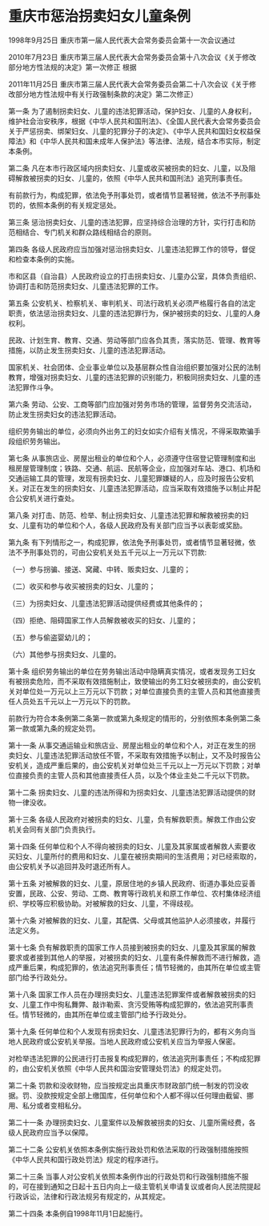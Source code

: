# 重庆市惩治拐卖妇女儿童条例

1998年9月25日 重庆市第一届人民代表大会常务委员会第十一次会议通过

2010年7月23日 重庆市第三届人民代表大会常务委员会第十八次会议《关于修改部分地方性法规的决定》第一次修正  根据

2011年11月25日 重庆市第三届人民代表大会常务委员会第二十八次会议《关于修改部分地方性法规中有关行政强制条款的决定》第二次修正）

<!-- INFO END -->

第一条 为了遏制拐卖妇女、儿童的违法犯罪活动，保护妇女、儿童的人身权利，维护社会治安秩序，根据《中华人民共和国刑法》、《全国人民代表大会常务委员会关于严惩拐卖、绑架妇女、儿童的犯罪分子的决定》、《中华人民共和国妇女权益保障法》和《中华人民共和国未成年人保护法》等法律、法规，结合本市实际，制定本条例。

第二条 凡在本市行政区域内拐卖妇女、儿童或收买被拐卖的妇女、儿童，以及阻碍解救被拐卖的妇女、儿童的，依照《中华人民共和国刑法》追究刑事责任。

有前款行为，构成犯罪，依法免予刑事处罚，或者情节显著轻微，依法不予刑事处罚的，依照本条例的有关规定惩处。

第三条 惩治拐卖妇女、儿童的违法犯罪，应坚持综合治理的方针，实行打击和防范相结合、专门机关和群众路线相结合的原则。

第四条 各级人民政府应当加强对惩治拐卖妇女、儿童违法犯罪工作的领导，督促和检查本条例的实施。

市和区县（自治县）人民政府设立的打击拐卖妇女、儿童办公室，具体负责组织、协调打击和防范拐卖妇女、儿童违法犯罪的工作。

第五条 公安机关、检察机关、审判机关、司法行政机关必须严格履行各自的法定职责，依法惩治拐卖妇女、儿童的违法犯罪行为，保护被拐卖的妇女、儿童的人身权利。

民政、计划生育、教育、交通、劳动等部门应各负其责，落实防范、管理、教育等措施，以防止发生拐卖妇女、儿童的违法犯罪活动。

国家机关、社会团体、企业事业单位以及基层群众性自治组织要加强对公民的法制教育，增强对拐卖妇女、儿童的违法犯罪的识别能力，积极同拐卖妇女、儿童的违法犯罪作斗争。

第六条 劳动、公安、工商等部门应加强对劳务市场的管理，监督劳务交流活动，防止发生拐卖妇女的违法犯罪活动。

组织劳务输出的单位，必须向外出务工的妇女如实介绍有关情况，不得采取欺骗手段组织劳务输出。

第七条 从事旅店业、房屋出租业的单位和个人，必须遵守住宿登记管理制度和出租房屋管理制度；铁路、交通、航运、民航等企业，应加强对车站、港口、机场和交通运输工具的管理，发现有拐卖妇女、儿童犯罪嫌疑的人，应及时报告公安机关。对正在发生的拐卖妇女、儿童违法犯罪活动，应当采取有效措施予以制止并配合公安机关进行查处。

第八条 对打击、防范、检举、制止拐卖妇女、儿童违法犯罪和解救被拐卖的妇女、儿童有功的单位和个人，各级人民政府及有关部门应当予以表彰或奖励。

第九条 有下列情形之一，构成犯罪，依法免予刑事处罚，或者情节显著轻微，依法不予刑事处罚的，可由公安机关处五千元以上一万元以下罚款:

（一）参与拐骗、接送、窝藏、中转、贩卖妇女、儿童的；

（二）收买和参与收买被拐卖的妇女、儿童的；

（三）为拐卖妇女、儿童违法犯罪活动提供经费或其他条件的；

（四）拒绝、阻碍国家工作人员解救被收买的妇女、儿童的；

（五）参与偷盗婴幼儿的；

（六）其他参与拐卖妇女、儿童的。

第十条 组织劳务输出的单位在劳务输出活动中隐瞒真实情况，或者发现务工妇女有被拐卖危险，而不采取有效措施制止，致使输出的务工妇女被拐卖的，由公安机关对单位处一万元以上三万元以下罚款；对单位直接负责的主管人员和其他直接责任人员处五千元以上一万元以下的罚款。

前款行为符合本条例第二条第一款或第九条规定的情形的，分别依照本条例第二条第一款或第九条的规定处罚。

第十一条 从事交通运输业和旅店业、房屋出租业的单位和个人，对正在发生的拐卖妇女、儿童违法犯罪活动放任不管，不采取有效措施予以制止，又不及时报告公安机关，造成严重后果的，由公安机关对单位处三千元以上一万元以下罚款；对单位直接负责的主管人员和其他直接责任人员，以及个体业主处二千元以下罚款。

第十二条 拐卖妇女、儿童的违法所得和为拐卖妇女、儿童违法犯罪活动提供的财物一律没收。

第十三条 各级人民政府对被拐卖的妇女、儿童，负有解救职责。解救工作由公安机关会同有关部门负责执行。

第十四条 任何单位和个人不得向被拐卖的妇女、儿童及其家属或者解救人索要收买妇女、儿童所付的费用和妇女、儿童在被拐卖期间的生活费用；对已经索取的，由公安机关予以追回并及时退还所有人。

第十五条 对被解救的妇女、儿童，原居住地的乡镇人民政府、街道办事处应妥善安置，民政、公安、劳动、工商、教育等行政机关和原工作单位、农村集体经济组织、学校等应积极协助。对被解救的妇女、儿童，不得歧视。

第十六条 对被解救的妇女、儿童，其配偶、父母或其他监护人必须接收，并履行法定义务。

第十七条 负有解救职责的国家工作人员接到被拐卖的妇女、儿童及其家属的解救要求或者接到其他人的举报，对被拐卖的妇女、儿童有条件解救而不进行解救，造成严重后果，构成犯罪的，依法追究刑事责任；情节轻微的，由其所在单位或主管部门给予行政处分。

第十八条 国家工作人员在办理拐卖妇女、儿童违法犯罪案件或者解救被拐卖的妇女、儿童工作中徇私舞弊、敲诈勒索、贪污受贿等构成犯罪的，依法追究刑事责任。情节轻微的，由其所在单位或主管部门给予行政处分。

第十九条 任何单位和个人发现有拐卖妇女、儿童违法犯罪行为的，都有义务向当地人民政府或公安机关举报。当地人民政府或公安机关应当为举报人保密。

对检举违法犯罪的公民进行打击报复构成犯罪的，依法追究刑事责任；不构成犯罪的，由公安机关依照《中华人民共和国治安管理处罚法》的规定处罚。

第二十条 罚款和没收财物，应当按规定出具重庆市财政部门统一制发的罚没收据。罚、没款按规定全部上缴国库，任何单位和个人都不得以任何理由截留、挪用、私分或者变相私分。

第二十一条 办理拐卖妇女、儿童案件以及解救被拐卖的妇女、儿童所需经费，各级人民政府应当予以保障。

第二十二条 公安机关依照本条例实施行政处罚和依法采取的行政强制措施按照《中华人民共和国行政处罚法》规定的程序进行。

第二十三条 当事人对公安机关依照本条例作出的行政处罚和行政强制措施不服的，可在接到通知之日起十五日内向上一级主管机关申请复议或者向人民法院提起行政诉讼，法律和行政法规另有规定的，从其规定。

第二十四条 本条例自1998年11月1日起施行。

